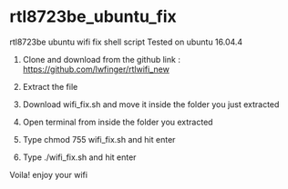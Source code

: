 # rtl8723be_ubuntu_fix
rtl8723be ubuntu wifi fix shell script 
Tested on ubuntu 16.04.4

1. Clone and download from the github link : 
https://github.com/lwfinger/rtlwifi_new

2. Extract the file

3. Download wifi_fix.sh and move it inside the folder you just extracted

4. Open terminal from inside the folder you extracted

5. Type chmod 755 wifi_fix.sh and hit enter

6. Type ./wifi_fix.sh and hit enter

Voila! enjoy your wifi




